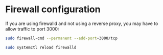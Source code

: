 # Firewall configuration

If you are using firewalld and not using a reverse proxy, you may have to allow traffic to port 3000:

```bash
sudo firewall-cmd --permanent --add-port=3000/tcp
```

```bash
sudo systemctl reload firewalld
```
